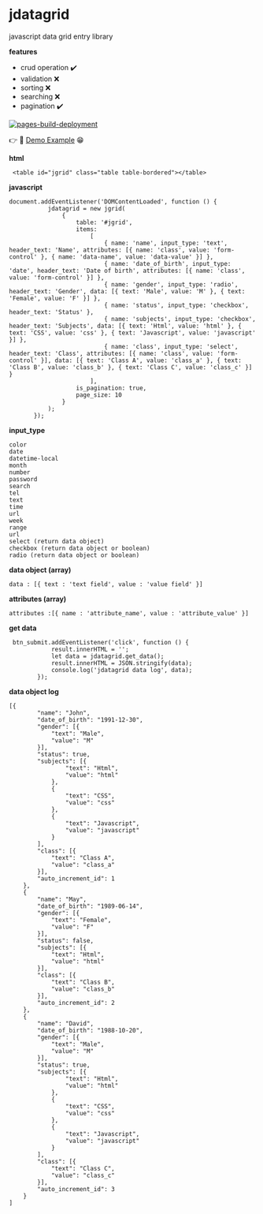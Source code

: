 # jdatagrid
javascript data grid entry library

**features**
 - crud operation :heavy_check_mark:
 - validation :x:
 - sorting :x:
 - searching :x:
 - pagination :heavy_check_mark:

[![pages-build-deployment](https://github.com/kyawmyoaung-dev/jdatagrid/actions/workflows/pages/pages-build-deployment/badge.svg?branch=main)](https://github.com/kyawmyoaung-dev/jdatagrid/actions/workflows/pages/pages-build-deployment)
 
:point_right: :link: [Demo Example](https://kyawmyoaung-dev.github.io/jdatagrid/) :grin:
  
**html**
```
 <table id="jgrid" class="table table-bordered"></table>
```
 **javascript**
 ```
document.addEventListener('DOMContentLoaded', function () {
            jdatagrid = new jgrid(
                {
                    table: '#jgrid',
                    items:
                        [
                            { name: 'name', input_type: 'text', header_text: 'Name', attributes: [{ name: 'class', value: 'form-control' }, { name: 'data-name', value: 'data-value' }] },
                            { name: 'date_of_birth', input_type: 'date', header_text: 'Date of birth', attributes: [{ name: 'class', value: 'form-control' }] },
                            { name: 'gender', input_type: 'radio', header_text: 'Gender', data: [{ text: 'Male', value: 'M' }, { text: 'Female', value: 'F' }] },
                            { name: 'status', input_type: 'checkbox', header_text: 'Status' },
                            { name: 'subjects', input_type: 'checkbox', header_text: 'Subjects', data: [{ text: 'Html', value: 'html' }, { text: 'CSS', value: 'css' }, { text: 'Javascript', value: 'javascript' }] },
                            { name: 'class', input_type: 'select', header_text: 'Class', attributes: [{ name: 'class', value: 'form-control' }], data: [{ text: 'Class A', value: 'class_a' }, { text: 'Class B', value: 'class_b' }, { text: 'Class C', value: 'class_c' }] }
                        ],
                    is_pagination: true,
                    page_size: 10
                }
            );
        });
 ```
  **input_type**
 ```
 color
 date
 datetime-local
 month
 number
 password
 search
 tel
 text
 time
 url
 week
 range
 url
 select (return data object)
 checkbox (return data object or boolean)
 radio (return data object or boolean)

 ```
 **data object (array)**
 ```
 data : [{ text : 'text field', value : 'value field' }]
 ```
 **attributes (array)**
 ```
 attributes :[{ name : 'attribute_name', value : 'attribute_value' }]
 ```
 **get data**
```
 btn_submit.addEventListener('click', function () {            
            result.innerHTML = '';
            let data = jdatagrid.get_data();
            result.innerHTML = JSON.stringify(data);
            console.log('jdatagrid data log', data);
        });
```

 **data object log**

```
[{
		"name": "John",
		"date_of_birth": "1991-12-30",
		"gender": [{
			"text": "Male",
			"value": "M"
		}],
		"status": true,
		"subjects": [{
				"text": "Html",
				"value": "html"
			},
			{
				"text": "CSS",
				"value": "css"
			},
			{
				"text": "Javascript",
				"value": "javascript"
			}
		],
		"class": [{
			"text": "Class A",
			"value": "class_a"
		}],
		"auto_increment_id": 1
	},
	{
		"name": "May",
		"date_of_birth": "1989-06-14",
		"gender": [{
			"text": "Female",
			"value": "F"
		}],
		"status": false,
		"subjects": [{
			"text": "Html",
			"value": "html"
		}],
		"class": [{
			"text": "Class B",
			"value": "class_b"
		}],
		"auto_increment_id": 2
	},
	{
		"name": "David",
		"date_of_birth": "1988-10-20",
		"gender": [{
			"text": "Male",
			"value": "M"
		}],
		"status": true,
		"subjects": [{
				"text": "Html",
				"value": "html"
			},
			{
				"text": "CSS",
				"value": "css"
			},
			{
				"text": "Javascript",
				"value": "javascript"
			}
		],
		"class": [{
			"text": "Class C",
			"value": "class_c"
		}],
		"auto_increment_id": 3
	}
]
```
